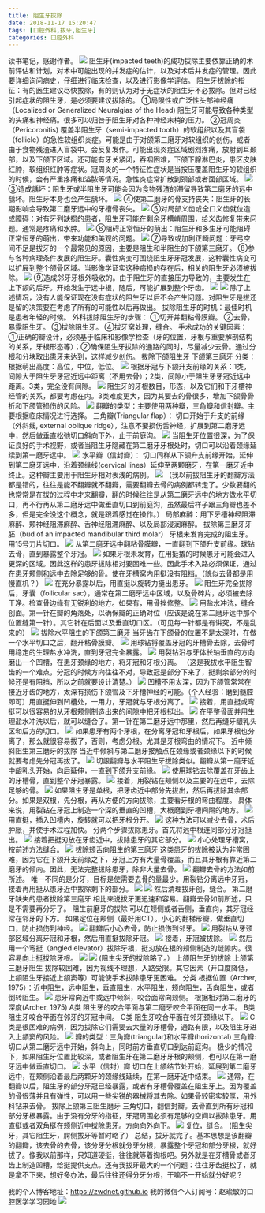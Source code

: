 ```yaml
---
title: 阻生牙拔除
date: 2018-11-17 15:20:47
tags: [口腔外科,拔牙,阻生牙]
categories: 口腔外科
---
```

读书笔记，感谢作者。
![](https://zymblog-1258069789.cos.ap-chengdu.myqcloud.com/blog0014-zsybcs/01.jpg)
阻生牙(impacted teeth)的成功拔除主要依靠正确的术前评估和计划，对术中可能出现的并发症的估计，以及对术后并发症的管理。因此要详细询问病史，仔细进行临床检查，以及进行影像学评估。
阻生牙拔除的指征：有的医生建议尽快拔除，有的则认为对于无症状的阻生牙不必拔除。但对已经引起症状的阻生牙，是必须要建议拔除的。
①局限性或广泛性头部神经痛（Localized or Generalized Neuralgias of the Head)
阻生牙可能导致各种类型的头痛和神经痛。很多可以归咎于阻生牙对各种神经末梢的压力。
②冠周炎（Pericoronitis)
覆盖半阻生牙（semi-impacted tooth）的软组织以及其盲袋（follicle）的急性软组织炎症。可能是由于对颌第三磨牙对软组织的创伤，或者由于食物残渣进入盲袋中。会反复发作。可能出现炎症区域剧烈疼痛，放射到耳颞部，以及下颌下区域。还可能有牙关紧闭，吞咽困难，下颌下腺淋巴炎，患区皮肤红肿，软组织红肿等症状。冠周炎的一个特征性症状是当按压覆盖阻生牙的软组织的时候，会有严重疼痛和溢脓等情况。急性炎症常扩散到颈部或者面部区域。
![](https://zymblog-1258069789.cos.ap-chengdu.myqcloud.com/blog0014-zsybcs/02.jpg)
③造成龋坏：阻生牙或半阻生牙可能会因为食物残渣的滞留导致第二磨牙的远中龋坏。阻生牙本身也会产生龋坏。
![](https://zymblog-1258069789.cos.ap-chengdu.myqcloud.com/blog0014-zsybcs/03.jpg)
④使第二磨牙的骨支持丧失：阻生牙的长期影响会导致第二磨牙远中的牙槽骨丧失。
![](https://zymblog-1258069789.cos.ap-chengdu.myqcloud.com/blog0014-zsybcs/04.jpg)
⑤对局部义齿或全口义齿就位造成障碍：对有牙列缺损的患者，阻生牙可能在剩余牙槽嵴周围，给义齿修复带来问题。通常是疼痛和水肿。
![](https://zymblog-1258069789.cos.ap-chengdu.myqcloud.com/blog0014-zsybcs/05.jpg)
⑥阻碍正常恒牙的萌出：阻生牙和多生牙可能阻碍正常恒牙的萌出，带来功能和美观的问题。
![](https://zymblog-1258069789.cos.ap-chengdu.myqcloud.com/blog0014-zsybcs/06.jpg)
⑦导致或加剧正畸问题：牙弓空间不足是拔牙的一个最常见的原因，主要是阻生和半阻生的下颌第三磨牙。
⑧参与各种病理条件发展的阻生牙。囊性病变可围绕阻生牙牙冠发展，这种囊性病变可以扩展到整个颌骨区域。当影像学证实这种病损的存在后，相关的阻生牙必须被拔除。
![](https://zymblog-1258069789.cos.ap-chengdu.myqcloud.com/blog0014-zsybcs/07.jpg)
⑨造成邻牙牙根外吸收的。由于阻生牙的直接压力导致的，主要发生在上下颌的后牙。开始发生于远中根，随后，可能扩展到整个牙齿。
![](https://zymblog-1258069789.cos.ap-chengdu.myqcloud.com/blog0014-zsybcs/08.jpg)
![](https://zymblog-1258069789.cos.ap-chengdu.myqcloud.com/blog0014-zsybcs/09.jpg)
除了上述情况，没有人能保证现在没有症状的阻生牙以后不会产生问题。对阻生牙是拔还是留的决策要在考虑了所有的可能性以后再做出。
拔除阻生牙的时机：最佳时机是患者年轻的时候。
外科拔除阻生牙的步骤：
①切开并翻粘骨膜瓣。
②去骨，暴露阻生牙。
③拔除阻生牙。
④拔牙窝处理，缝合。
手术成功的关键因素：①正确的瓣设计，必须基于临床和影像学检查（牙的位置，牙根与重要解剖结构的关系，牙根形态等）；②确保阻生牙拔除的通路的同时，尽量减少去骨。通过分根和分块取出患牙来达到，这样减少创伤。
拔除下颌阻生牙
下颌第三磨牙
分类：
根据萌出高度：高位，中位，低位。
![](https://zymblog-1258069789.cos.ap-chengdu.myqcloud.com/blog0014-zsybcs/10.jpg)
根据牙冠与下颌升支前缘的关系：1类，间隙大于阻生牙牙冠近远中距离（不用去骨）；2类，间隙小于阻生牙牙冠近远中距离。3类，完全没有间隙。
![](https://zymblog-1258069789.cos.ap-chengdu.myqcloud.com/blog0014-zsybcs/11.jpg)
阻生牙的牙根数目，形态，以及它们和下牙槽神经管的关系，都要考虑在内。3类难度更大，因为其要去的骨很多，增加下颌骨骨折和下颌管损伤的风险。
![](https://zymblog-1258069789.cos.ap-chengdu.myqcloud.com/blog0014-zsybcs/12.jpg)
翻瓣的类型：主要使用两种瓣，三角瓣和信封瓣。主要根据临床情况进行选择。
三角瓣(Triangular flap）：
切口开始于升支的前缘（外斜线, external oblique ridge），注意不要损伤舌神经，扩展到第二磨牙远中，然后做垂直松弛切口斜向下外，止于前庭沟。
![](https://zymblog-1258069789.cos.ap-chengdu.myqcloud.com/blog0014-zsybcs/13.jpg)
当阻生牙位置很深，为了保证良好的手术视野，或者当阻生牙隐藏在第二磨牙牙根处时，切口可以沿着颈缘延续到第一磨牙远中。
![](https://zymblog-1258069789.cos.ap-chengdu.myqcloud.com/blog0014-zsybcs/14.jpg)
水平瓣（信封瓣）：
切口同样从下颌升支前缘开始，延伸到第二磨牙远中，沿着颈缘线(cervical lines）延伸至两颗磨牙，在第一磨牙近中终止。这种瓣主要用于阻生牙相对表浅的病例。
![](https://zymblog-1258069789.cos.ap-chengdu.myqcloud.com/blog0014-zsybcs/15.jpg)
（我以前拔阻生牙的翻瓣方法都是错的，往往是能不翻瓣就不翻瓣，需要翻瓣去骨的病例都转走了。少数要翻的也常常是在拔的过程中才来翻瓣，翻的时候往往是从第二磨牙远中的地方做水平切口，再不行再从第二磨牙远中做垂直切口到前庭沟，虽然最后样子跟三角瓣也差不多，但是完全没这个概念，就是跟着感觉在操作。）
局部麻醉：用下牙槽神经阻滞麻醉、颊神经阻滞麻醉、舌神经阻滞麻醉、以及局部浸润麻醉。
拔除第三磨牙牙胚（bud of an impacted mandibular third molar）
牙根未发育完成的阻生牙。用15号刀片切口。
![](https://zymblog-1258069789.cos.ap-chengdu.myqcloud.com/blog0014-zsybcs/16.jpg)
从第二磨牙远中翻粘骨膜瓣，一直翻到下颌升支前缘。球钻去骨，直到暴露整个牙冠。
![](https://zymblog-1258069789.cos.ap-chengdu.myqcloud.com/blog0014-zsybcs/17.jpg)
如果牙根未发育，在用挺撬的时候患牙可能会进入更深的区域。因此这样的患牙拔除相对要困难一些。因此手术入路必须保证，通过在患牙颊侧和远中去除足够的骨。使在牙槽窝内用挺没有阻挡。（貌似去骨都是用慢直机？）
![](https://zymblog-1258069789.cos.ap-chengdu.myqcloud.com/blog0014-zsybcs/18.jpg)
在充分暴露以后，用直挺以旋转力挺出患牙。
![](https://zymblog-1258069789.cos.ap-chengdu.myqcloud.com/blog0014-zsybcs/19.jpg)
阻生牙完全拔除后，牙囊（follicular sac），通常在第二磨牙远中区域，以及骨碎片，必须被去除干净。检查骨边缘有无锐利的地方。如果有，用骨挫修整。
![](https://zymblog-1258069789.cos.ap-chengdu.myqcloud.com/blog0014-zsybcs/20.jpg)
用盐水冲洗，缝合创面。第一针在瓣的角落处，以确保瓣的正确对位（应该是说在第二磨牙远中那个位置缝第一针）。其它针在后面以及垂直切口区。（可见每一针都是有讲究，不是乱来的）
![](https://zymblog-1258069789.cos.ap-chengdu.myqcloud.com/blog0014-zsybcs/21.jpg)
拔除水平阻生的下颌第三磨牙
当牙齿在下颌骨的位置不是太深时，在做一个水平切口之后，翻开粘骨膜瓣。
![](https://zymblog-1258069789.cos.ap-chengdu.myqcloud.com/blog0014-zsybcs/22.jpg)
用球钻将覆盖牙冠的牙槽骨去除，去骨时用稳定的生理盐水冲洗，直到牙冠完全暴露。
![](https://zymblog-1258069789.cos.ap-chengdu.myqcloud.com/blog0014-zsybcs/23.jpg)
用裂钻沿与牙体长轴垂直的方向磨出一个凹槽，在患牙颈缘的地方，将牙冠和牙根分离。
（这是我拔水平阻生智齿的一个难点，分冠的时候方向往往不对，导致冠是部分下来了，挺剩余部分的时候还是有阻挡，所以之前就要设计清楚。）
![](https://zymblog-1258069789.cos.ap-chengdu.myqcloud.com/blog0014-zsybcs/24.jpg)
凹槽不用太深，因为下颌管常常在接近牙齿的地方，太深有损伤下颌管及下牙槽神经的可能。（个人经验：磨到髓腔即可）用直挺伸到凹槽处，一用力，牙冠就与牙根分离了。
![](https://zymblog-1258069789.cos.ap-chengdu.myqcloud.com/blog0014-zsybcs/25.jpg)
接着，用直挺或弯挺可以很容易的从牙根颊侧制造出来的间隙中把牙根挺出。
![](https://zymblog-1258069789.cos.ap-chengdu.myqcloud.com/blog0014-zsybcs/26.jpg)
在平整骨面并用生理盐水冲洗以后，就可以缝合了。第一针在第二磨牙远中那里，然后再缝牙龈乳头区和后方的切口。
![](https://zymblog-1258069789.cos.ap-chengdu.myqcloud.com/blog0014-zsybcs/27.jpg)
如果患牙有两个牙根，在分离牙冠和牙根后，如果牙根也分离了，那么就很容易拔了，否则，考虑分根。尤其是牙根弯曲的情况下。
近中倾斜阻生第三磨牙的拔除
当近中倾斜与第二磨牙接触点在颈缘或者颈缘以下的时候就要考虑先分冠再拔了。
![](https://zymblog-1258069789.cos.ap-chengdu.myqcloud.com/blog0014-zsybcs/28.jpg)
切龈翻瓣与水平阻生牙拔除类似。翻瓣从第一磨牙近中龈乳头开始，向后延伸，一直到下颌升支前缘。
![](https://zymblog-1258069789.cos.ap-chengdu.myqcloud.com/blog0014-zsybcs/29.jpg)
使用球钻去除覆盖在牙齿上的牙槽骨，直到整个牙冠暴露。
![](https://zymblog-1258069789.cos.ap-chengdu.myqcloud.com/blog0014-zsybcs/30.jpg)
接着，用裂钻在颊侧以及主要的在远中，去除足够的骨。
![](https://zymblog-1258069789.cos.ap-chengdu.myqcloud.com/blog0014-zsybcs/31.jpg)
如果阻生牙是单根，把牙齿近中部分先拔出，然后再拔除其余部分。如果是双根，先分根，再从方便的方向拔除，主要看牙根的弯曲程度。
具体来说，用裂钻在牙冠上制造一个深的垂直的凹槽，大概磨到牙槽间隔的地方。
![](https://zymblog-1258069789.cos.ap-chengdu.myqcloud.com/blog0014-zsybcs/32.jpg)
用直挺，插入凹槽内，旋转就可以把牙根分开。
![](https://zymblog-1258069789.cos.ap-chengdu.myqcloud.com/blog0014-zsybcs/33.jpg)
这种方法可以减少去骨，术后肿胀，并使手术过程加快。
分两个步骤拔除患牙。首先将远中根连同部分牙冠挺出。
![](https://zymblog-1258069789.cos.ap-chengdu.myqcloud.com/blog0014-zsybcs/34.jpg)
接着把挺刃放在牙齿近中，拔除患牙的其它部分。
![](https://zymblog-1258069789.cos.ap-chengdu.myqcloud.com/blog0014-zsybcs/35.jpg)
小心处理牙槽窝，按前述方法缝合。
![](https://zymblog-1258069789.cos.ap-chengdu.myqcloud.com/blog0014-zsybcs/36.jpg)
拔除颊舌向阻生的第三磨牙
这类患牙的拔除被认为非常困难，因为它在下颌升支前缘之下，牙冠上方有大量骨覆盖，而且其牙根有靠近第二磨牙的倾向。因此，无法完整拔除患牙，除非大量去骨。
![](https://zymblog-1258069789.cos.ap-chengdu.myqcloud.com/blog0014-zsybcs/37.jpg)
翻瓣去骨的方法如前所述。
唯一不同的是分牙，目标是使需要去骨的量最少。用裂钻分离远中牙冠，接着再用挺从患牙近中拔除剩下的部分。
![](https://zymblog-1258069789.cos.ap-chengdu.myqcloud.com/blog0014-zsybcs/38.jpg)
![](https://zymblog-1258069789.cos.ap-chengdu.myqcloud.com/blog0014-zsybcs/39.jpg)
然后清理拔牙创，缝合。
第二磨牙缺失的患者拔除第三磨牙
相比来说拔牙更迅速和容易。翻瓣去骨如前所述，只是不需要再分牙了。
阻生前磨牙的拔除
可以在颊侧或者舌侧，垂直向，其牙冠经常在邻牙的下方。
如果定位在颊侧（最好用CT）。小心的翻梯形瓣，做垂直切口，防止损伤到神经。
![](https://zymblog-1258069789.cos.ap-chengdu.myqcloud.com/blog0014-zsybcs/40.jpg)
翻瓣后小心去骨，防止损伤到邻牙。
![](https://zymblog-1258069789.cos.ap-chengdu.myqcloud.com/blog0014-zsybcs/41.jpg)
用裂钻从牙颈部区域分离牙冠和牙根，然后用直挺拔除牙冠。
![](https://zymblog-1258069789.cos.ap-chengdu.myqcloud.com/blog0014-zsybcs/42.jpg)
接着，牙冠被拔除。
![](https://zymblog-1258069789.cos.ap-chengdu.myqcloud.com/blog0014-zsybcs/43.jpg)
然后用一个弯挺（angled elevator）拔除牙根，挺刃放在根的颊侧制造的缝隙内。很容易向上挺拔除牙根。
![](https://zymblog-1258069789.cos.ap-chengdu.myqcloud.com/blog0014-zsybcs/44.jpg)
![](https://zymblog-1258069789.cos.ap-chengdu.myqcloud.com/blog0014-zsybcs/45.jpg)
(阻生尖牙的拔除略了。）
上颌阻生牙的拔除
上颌第三磨牙阻生
拔除较困难，因为视线不理想，入路受限。其它因素（开口度降低，上颌阻生牙接近上颌窦等）可能使手术拔除患牙更困难。
分类
根据位置（Archer, 1975）：近中阻生，远中阻生，垂直阻生，水平阻生，颊向阻生，舌向阻生，或者倒转阻生。
![](https://zymblog-1258069789.cos.ap-chengdu.myqcloud.com/blog0014-zsybcs/46.jpg)
患牙常向近中或远中倾斜，咬合面常向颊侧。
根据相对第二磨牙的深度(Archer, 1975)
A类 阻生牙的咬合平面与第二磨牙咬合平面在同一水平。
B类 阻生牙咬合平面在邻牙的牙冠中间。
C类 阻生牙咬合平面在邻牙颈缘以下。
![](https://zymblog-1258069789.cos.ap-chengdu.myqcloud.com/blog0014-zsybcs/47.jpg)
C类是很困难的病例，因为拔除它们需要去大量的牙槽骨，通路有限，以及阻生牙进入上颌窦的风险。
![](https://zymblog-1258069789.cos.ap-chengdu.myqcloud.com/blog0014-zsybcs/48.jpg)
瓣的类型：三角瓣(triangular)和水平瓣(horizontal)
三角瓣:切口从第二磨牙远中开始，斜向上，同时前方垂直切口到达前庭沟。
极少的情况下，如果阻生牙位置比较深，或者阻生牙在第二磨牙牙根的颊侧，也可以在第一磨牙远中做垂直切口。
![](https://zymblog-1258069789.cos.ap-chengdu.myqcloud.com/blog0014-zsybcs/49.jpg)
水平（信封）瓣
切口在上颌结节处开始，延展到第二磨牙远中，在颊侧沿着最后两颗牙的颈缘线延续，在第一磨牙近中结束。
![](https://zymblog-1258069789.cos.ap-chengdu.myqcloud.com/blog0014-zsybcs/50.jpg)
通常，在翻瓣以后，阻生牙的部分牙冠已经暴露，或者有牙槽骨覆盖在阻生牙上。因为覆盖的骨很薄并且有弹性，可以用一些尖锐的器械将其去除。如果骨较密实较厚，用外科钻来去骨。
拔除上颌第三阻生磨牙
三角切口，翻信封瓣。去骨直到所有牙冠和部分牙根暴露。由于没有分牙的指征，牙冠周围必须有足够的空间以拔除患牙。用直挺或者双角挺在颊侧近中拔除患牙。方向向外向下。
![](https://zymblog-1258069789.cos.ap-chengdu.myqcloud.com/blog0014-zsybcs/51.jpg)
复位，缝合。
(阻生尖牙，其它阻生牙，腭侧拔牙等暂时略了）
总结，拔牙就完了。基本思想是该翻瓣的翻瓣，该去骨的去骨，该分牙分根就分牙分根，暴露整个牙冠和部分牙根，就好拔了。像我以前那样，只知道硬挺，往往就等着掏根吧。另外就是在牙槽骨或者牙齿上制造凹槽，给挺提供支点。还有我拔牙最大的一个问题：往往牙齿挺松了，就是拿不下来，想好多办法，最后往往还得分牙分根，干嘛不一开始就分好呢？

我的个人博客地址：https://zwdnet.github.io
我的微信个人订阅号：赵瑜敏的口腔医学学习园地
![](https://zymblog-1258069789.cos.ap-chengdu.myqcloud.com/other/wx.jpg)

